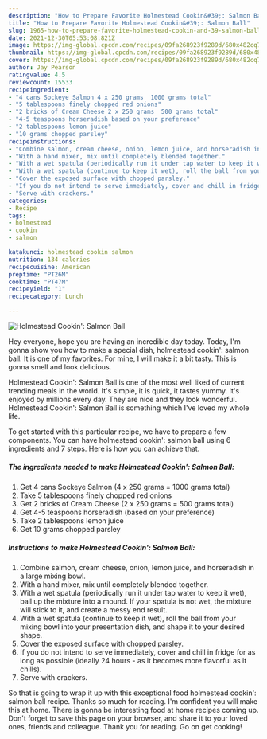 ```yaml
---
description: "How to Prepare Favorite Holmestead Cookin&#39;: Salmon Ball"
title: "How to Prepare Favorite Holmestead Cookin&#39;: Salmon Ball"
slug: 1965-how-to-prepare-favorite-holmestead-cookin-and-39-salmon-ball
date: 2021-12-30T05:53:08.821Z
image: https://img-global.cpcdn.com/recipes/09fa268923f9289d/680x482cq70/holmestead-cookin-salmon-ball-recipe-main-photo.jpg
thumbnail: https://img-global.cpcdn.com/recipes/09fa268923f9289d/680x482cq70/holmestead-cookin-salmon-ball-recipe-main-photo.jpg
cover: https://img-global.cpcdn.com/recipes/09fa268923f9289d/680x482cq70/holmestead-cookin-salmon-ball-recipe-main-photo.jpg
author: Jay Pearson
ratingvalue: 4.5
reviewcount: 15533
recipeingredient:
- "4 cans Sockeye Salmon 4 x 250 grams  1000 grams total"
- "5 tablespoons finely chopped red onions"
- "2 bricks of Cream Cheese 2 x 250 grams  500 grams total"
- "4-5 teaspoons horseradish based on your preference"
- "2 tablespoons lemon juice"
- "10 grams chopped parsley"
recipeinstructions:
- "Combine salmon, cream cheese, onion, lemon juice, and horseradish in a large mixing bowl."
- "With a hand mixer, mix until completely blended together."
- "With a wet spatula (periodically run it under tap water to keep it wet), ball up the mixture into a mound. If your spatula is not wet, the mixture will stick to it, and create a messy end result."
- "With a wet spatula (continue to keep it wet), roll the ball from your mixing bowl into your presentation dish, and shape it to your desired shape."
- "Cover the exposed surface with chopped parsley."
- "If you do not intend to serve immediately, cover and chill in fridge for as long as possible (ideally 24 hours - as it becomes more flavorful as it chills)."
- "Serve with crackers."
categories:
- Recipe
tags:
- holmestead
- cookin
- salmon

katakunci: holmestead cookin salmon 
nutrition: 134 calories
recipecuisine: American
preptime: "PT26M"
cooktime: "PT47M"
recipeyield: "1"
recipecategory: Lunch

---
```



![Holmestead Cookin': Salmon Ball](https://img-global.cpcdn.com/recipes/09fa268923f9289d/680x482cq70/holmestead-cookin-salmon-ball-recipe-main-photo.jpg)

Hey everyone, hope you are having an incredible day today. Today, I'm gonna show you how to make a special dish, holmestead cookin': salmon ball. It is one of my favorites. For mine, I will make it a bit tasty. This is gonna smell and look delicious.



Holmestead Cookin': Salmon Ball is one of the most well liked of current trending meals in the world. It's simple, it is quick, it tastes yummy. It's enjoyed by millions every day. They are nice and they look wonderful. Holmestead Cookin': Salmon Ball is something which I've loved my whole life.


To get started with this particular recipe, we have to prepare a few components. You can have holmestead cookin': salmon ball using 6 ingredients and 7 steps. Here is how you can achieve that.

<!--inarticleads1-->

##### The ingredients needed to make Holmestead Cookin': Salmon Ball:

1. Get 4 cans Sockeye Salmon (4 x 250 grams = 1000 grams total)
1. Take 5 tablespoons finely chopped red onions
1. Get 2 bricks of Cream Cheese (2 x 250 grams = 500 grams total)
1. Get 4-5 teaspoons horseradish (based on your preference)
1. Take 2 tablespoons lemon juice
1. Get 10 grams chopped parsley




<!--inarticleads2-->

##### Instructions to make Holmestead Cookin': Salmon Ball:

1. Combine salmon, cream cheese, onion, lemon juice, and horseradish in a large mixing bowl.
1. With a hand mixer, mix until completely blended together.
1. With a wet spatula (periodically run it under tap water to keep it wet), ball up the mixture into a mound. If your spatula is not wet, the mixture will stick to it, and create a messy end result.
1. With a wet spatula (continue to keep it wet), roll the ball from your mixing bowl into your presentation dish, and shape it to your desired shape.
1. Cover the exposed surface with chopped parsley.
1. If you do not intend to serve immediately, cover and chill in fridge for as long as possible (ideally 24 hours - as it becomes more flavorful as it chills).
1. Serve with crackers.




So that is going to wrap it up with this exceptional food holmestead cookin': salmon ball recipe. Thanks so much for reading. I'm confident you will make this at home. There is gonna be interesting food at home recipes coming up. Don't forget to save this page on your browser, and share it to your loved ones, friends and colleague. Thank you for reading. Go on get cooking!
